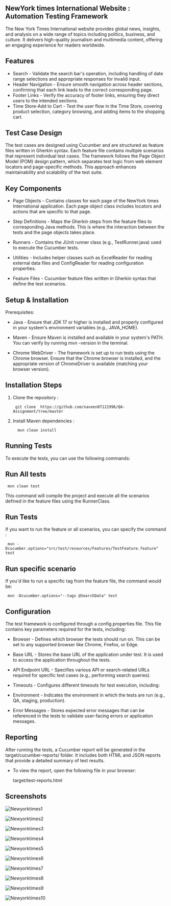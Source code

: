 
## NewYork times International Website : Automation Testing Framework
The New York Times International website provides global news, insights, and analysis on a wide range of topics including politics, business, and culture. It delivers high-quality journalism and multimedia content, offering an engaging experience for readers worldwide.


## Features

* Search - Validate the search bar's operation, including handling of date range selections and appropriate responses for invalid input.
* Header Navigation - Ensure smooth navigation across header sections, confirming that each link leads to the correct corresponding page.
* Footer Links - Verify the accuracy of footer links, ensuring they direct users to the intended sections.
* Time Store-Add to Cart -  Test the user flow in the Time Store, covering product selection, category browsing, and adding items to the shopping cart.
## Test Case Design
  The test cases are designed using Cucumber and are structured as feature files written in Gherkin syntax. Each feature file contains multiple scenarios that represent individual test cases. The framework follows the Page Object Model (POM) design pattern, which separates test logic from web element locators and page-specific methods. This approach enhances maintainability and scalability of the test suite.
## Key Components
* Page Objects - Contains classes for each page of the NewYork times International application. Each page object class includes locators and actions that are specific to that page.

* Step Definitions - Maps the Gherkin steps from the feature files to corresponding Java methods. This is where the interaction between the tests and the page objects takes place.

* Runners - Contains the JUnit runner class (e.g., TestRunner.java) used to execute the Cucumber tests.

* Utilities - Includes helper classes such as ExcelReader for reading external data files and ConfigReader for reading configuration properties.

* Feature Files - Cucumber feature files written in Gherkin syntax that define the test scenarios.


## Setup & Installation

Prerequisites:

* Java - Ensure that JDK 17 or higher is installed and properly configured in your system's environment variables (e.g., JAVA_HOME).

* Maven - Ensure Maven is installed and available in your system's PATH. You can verify by running mvn -version in the terminal.

* Chrome WebDriver - The framework is set up to run tests using the Chrome browser. Ensure that the Chrome browser is installed, and the appropriate version of ChromeDriver is available (matching your browser version).

## Installation Steps

1. Clone the repository :

        git clone  https://github.com/naveen07121996/QA-Assignment/tree/master
    
 2. Install Maven dependencies :   

          mvn clean install
## Running Tests

To execute the tests, you can use the following commands:

## Run All tests

     mvn clean test


  This command will compile the project and execute all the scenarios defined in the feature files using the RunnerClass.

## Run Tests
  If you want to run the feature or all scenarios, you can specify the command :

     mvn -Dcucumber.options="src/test/resources/Features/TestFeature.feature" test

## Run specific scenario
   If you'd like to run a specific tag from the feature file, the command would be: 

     mvn -Dcucumber.options="--tags @SearchData" test



## Configuration

The test framework is configured through a config.properties file. This file contains key parameters required for the tests, including:

* Browser - Defines which browser the tests should run on. This can be set to any supported browser like Chrome, Firefox, or Edge.

* Base URL - Stores the base URL of the application under test. It is used to access the application throughout the tests.

* API Endpoint URL - Specifies various API or search-related URLs required for specific test cases (e.g., performing search queries).

* Timeouts - Configures different timeouts for test execution, including:

* Environment - Indicates the environment in which the tests are run (e.g., QA, staging, production).

* Error Messages - Stores expected error messages that can be referenced in the tests to validate user-facing errors or application messages.
## Reporting

After running the tests, a Cucumber report will be generated in the target/cucumber-reports/ folder. It includes both HTML and JSON reports that provide a detailed summary of test results.

* To view the report, open the following file in your browser:

  target/test-reports.html
## Screenshots

![Newyorktimes1](https://github.com/user-attachments/assets/553385db-4317-4d63-8af4-ed2d2b736021)

![Newyorktimes2](https://github.com/user-attachments/assets/e3ebfde5-25e6-464c-a3e1-01e730c1179f)

![Newyorktimes3](https://github.com/user-attachments/assets/9f607818-5df7-4794-bb08-a25d4dde2f48)

![Newyorktimes4](https://github.com/user-attachments/assets/15b7ae83-1be4-459f-9b76-7a275f4203d0)

![Newyorktimes5](https://github.com/user-attachments/assets/930e8aa1-3d7b-4bf5-8de2-ea942d4ee752)

![Newyorktimes6](https://github.com/user-attachments/assets/4a16db0e-ef14-4d7a-85e6-bd3b45ed176c)

![Newyorktimes7](https://github.com/user-attachments/assets/c0ef46d6-2784-4a15-8cb4-82a0ede7b338)

![Newyorktimes8](https://github.com/user-attachments/assets/2c99cc3f-b6f4-46e9-b4d7-fabfed65dda0)

![Newyorktimes9](https://github.com/user-attachments/assets/c795d85a-a4eb-4114-8826-cc1c502c5af2)

![Newyorktimes10](https://github.com/user-attachments/assets/27505313-9e15-4bfd-84a1-156e59fcc449)


